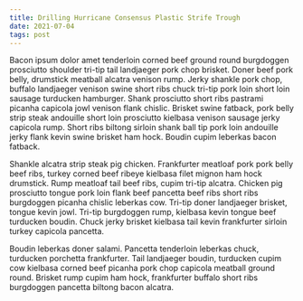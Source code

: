 ```yaml
---
title: Drilling Hurricane Consensus Plastic Strife Trough
date: 2021-07-04
tags: post
---
```


Bacon ipsum dolor amet tenderloin corned beef ground round burgdoggen prosciutto shoulder tri-tip tail landjaeger pork chop brisket.  Doner beef pork belly, drumstick meatball alcatra venison rump.  Jerky shankle pork chop, buffalo landjaeger venison swine short ribs chuck tri-tip pork loin short loin sausage turducken hamburger.  Shank prosciutto short ribs pastrami picanha capicola jowl venison flank chislic.  Brisket swine fatback, pork belly strip steak andouille short loin prosciutto kielbasa venison sausage jerky capicola rump.  Short ribs biltong sirloin shank ball tip pork loin andouille jerky flank kevin swine brisket ham hock.  Boudin cupim leberkas bacon fatback.

Shankle alcatra strip steak pig chicken.  Frankfurter meatloaf pork pork belly beef ribs, turkey corned beef ribeye kielbasa filet mignon ham hock drumstick.  Rump meatloaf tail beef ribs, cupim tri-tip alcatra.  Chicken pig prosciutto tongue pork loin flank beef pancetta beef ribs short ribs burgdoggen picanha chislic leberkas cow.  Tri-tip doner landjaeger brisket, tongue kevin jowl.  Tri-tip burgdoggen rump, kielbasa kevin tongue beef turducken boudin.  Chuck jerky brisket kielbasa tail kevin frankfurter sirloin turkey capicola pancetta.

Boudin leberkas doner salami.  Pancetta tenderloin leberkas chuck, turducken porchetta frankfurter.  Tail landjaeger boudin, turducken cupim cow kielbasa corned beef picanha pork chop capicola meatball ground round.  Brisket rump cupim ham hock, frankfurter buffalo short ribs burgdoggen pancetta biltong bacon alcatra.
